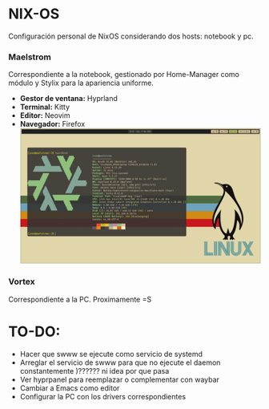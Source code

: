 # NIX-OS
Configuración personal de NixOS considerando dos hosts: notebook y pc.
### Maelstrom
Correspondiente a la notebook, gestionado por Home-Manager como módulo y Stylix para la apariencia uniforme.
- **Gestor de ventana:** Hyprland
- **Terminal:** Kitty
- **Editor:** Neovim
- **Navegador:** Firefox
![Captura Maelstrom](./assets/display-example.png)

### Vortex
Correspondiente a la PC. Proximamente =S


# TO-DO:
- Hacer que swww se ejecute como servicio de systemd
- Arreglar el servicio de swww para que no ejecute el daemon constantemente )?????? ni idea por que pasa
- Ver hyprpanel para reemplazar o complementar con waybar
- Cambiar a Emacs como editor
- Configurar la PC con los drivers correspondientes
